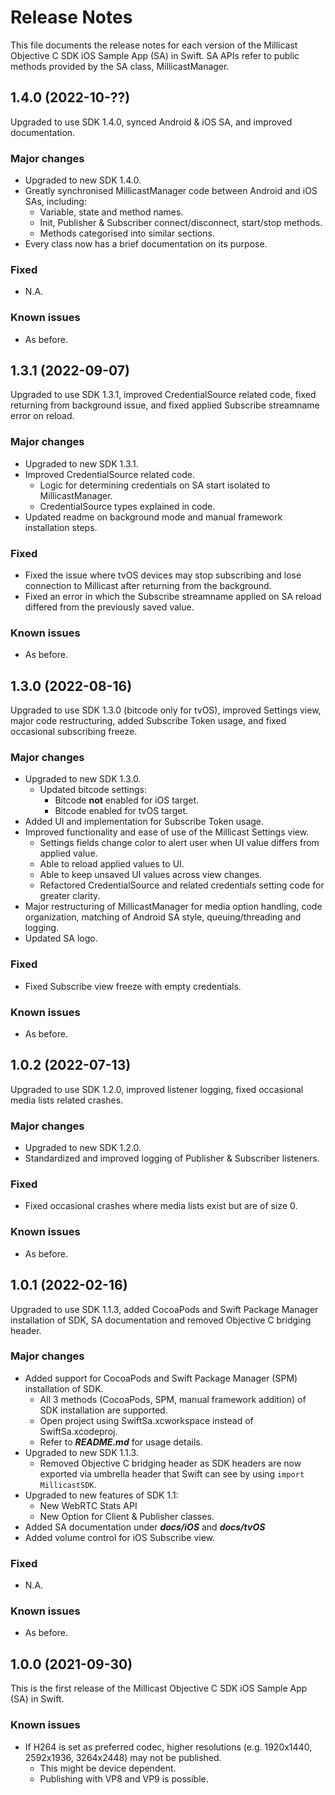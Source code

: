# Release Notes
This file documents the release notes for each version of the Millicast Objective C SDK iOS Sample App (SA) in Swift.
SA APIs refer to public methods provided by the SA class, MillicastManager.

## 1.4.0 (2022-10-??)
Upgraded to use SDK 1.4.0, synced Android & iOS SA, and improved documentation.
### Major changes
- Upgraded to new SDK 1.4.0.
- Greatly synchronised MillicastManager code between Android and iOS SAs, including:
  - Variable, state and method names.
  - Init, Publisher & Subscriber connect/disconnect, start/stop methods.
  - Methods categorised into similar sections.
- Every class now has a brief documentation on its purpose.
### Fixed
- N.A.
### Known issues
- As before.

## 1.3.1 (2022-09-07)
Upgraded to use SDK 1.3.1, improved CredentialSource related code, fixed returning from background issue, and fixed applied Subscribe streamname error on reload.
### Major changes
- Upgraded to new SDK 1.3.1.
- Improved CredentialSource related code.
  - Logic for determining credentials on SA start isolated to MillicastManager.
  - CredentialSource types explained in code.
- Updated readme on background mode and manual framework installation steps.
### Fixed
- Fixed the issue where tvOS devices may stop subscribing and lose connection to Millicast after returning from the background.
- Fixed an error in which the Subscribe streamname applied on SA reload differed from the previously saved value.
### Known issues
- As before.

## 1.3.0 (2022-08-16)
Upgraded to use SDK 1.3.0 (bitcode only for tvOS), improved Settings view, major code restructuring, added Subscribe Token usage, and fixed occasional subscribing freeze.
### Major changes
- Upgraded to new SDK 1.3.0.
  - Updated bitcode settings:
    - Bitcode **not** enabled for iOS target.
    - Bitcode enabled for tvOS target.
- Added UI and implementation for Subscribe Token usage.
- Improved functionality and ease of use of the Millicast Settings view.
  - Settings fields change color to alert user when UI value differs from applied value.
  - Able to reload applied values to UI.
  - Able to keep unsaved UI values across view changes.
  - Refactored CredentialSource and related credentials setting code for greater clarity.
- Major restructuring of MillicastManager for media option handling, code organization, matching of Android SA style, queuing/threading and logging.
- Updated SA logo.
### Fixed
- Fixed Subscribe view freeze with empty credentials.
### Known issues
- As before.

## 1.0.2 (2022-07-13)
Upgraded to use SDK 1.2.0, improved listener logging, fixed occasional media lists related crashes.
### Major changes
- Upgraded to new SDK 1.2.0.
- Standardized and improved logging of Publisher & Subscriber listeners.
### Fixed
- Fixed occasional crashes where media lists exist but are of size 0.
### Known issues
- As before.

## 1.0.1 (2022-02-16)
Upgraded to use SDK 1.1.3, added CocoaPods and Swift Package Manager installation of SDK, SA documentation and removed Objective C bridging header.
### Major changes
- Added support for CocoaPods and Swift Package Manager (SPM) installation of SDK.
  - All 3 methods (CocoaPods, SPM, manual framework addition) of SDK installation are supported.
  - Open project using SwiftSa.xcworkspace instead of SwiftSa.xcodeproj.
  - Refer to ***README.md*** for usage details.
- Upgraded to new SDK 1.1.3.
  - Removed Objective C bridging header as SDK headers are now exported via umbrella header that Swift can see by using ```import MillicastSDK```.
- Upgraded to new features of SDK 1.1:
  - New WebRTC Stats API
  - New Option for Client & Publisher classes.
- Added SA documentation under ***docs/iOS*** and ***docs/tvOS***
- Added volume control for iOS Subscribe view.
### Fixed
- N.A.
### Known issues
- As before.

## 1.0.0 (2021-09-30)
This is the first release of the Millicast Objective C SDK iOS Sample App (SA) in Swift.
### Known issues
- If H264 is set as preferred codec, higher resolutions (e.g. 1920x1440, 2592x1936, 3264x2448) may not be published.
  - This might be device dependent.
  - Publishing with VP8 and VP9 is possible.